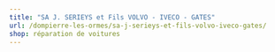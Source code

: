```yaml
---
title: "SA J. SERIEYS et Fils VOLVO - IVECO - GATES"
url: /dompierre-les-ormes/sa-j-serieys-et-fils-volvo-iveco-gates/
shop: réparation de voitures
---
```


